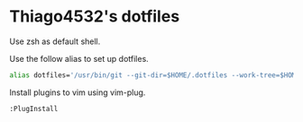 # Thiago4532's dotfiles  

Use zsh as default shell.  

Use the follow alias to set up dotfiles.  
```bash
alias dotfiles='/usr/bin/git --git-dir=$HOME/.dotfiles --work-tree=$HOME
```  

Install plugins to vim using vim-plug.
```
:PlugInstall
```
